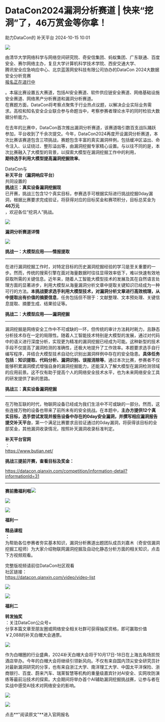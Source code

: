 #  DataCon2024漏洞分析赛道 | 快来“挖洞”了，46万赏金等你拿！   
助力DataCon的  补天平台   2024-10-15 10:01  
  
![](https://mmbiz.qpic.cn/mmbiz_png/RicNZQMn3FU5LwcjvRuZsughcwJEmHOfde0V6yiaibJCGukGPCY3HSjPeBGuV48l4F20tphsWBjglXTkV7gZr2m8w/640?wx_fmt=png&from=appmsg&wxfrom=13&tp=wxpic "")  
  
由清华大学网络科学与网络空间研究院、奇安信集团、蚂蚁集团、广东联通、百度安全、赛尔网络主办，复旦大学计算机科学技术学院、西安交通大学、  
腾讯安全应急响应中心、北京蓝莲网安科技有限公司协办的DataCon 2024大数据安全分析竞赛  
[报名正在进行中](http://mp.weixin.qq.com/s?__biz=MzU5Njg1NzMyNw==&mid=2247488369&idx=1&sn=91750c53d1aaddac32780ead177baa26&chksm=fe5d0bf1c92a82e7491930af0a5980eab707d056a805d5b7f47b03a7ad5a564f0075c282516d&scene=21#wechat_redirect)  
  
。本届比赛设置五大赛道，包括AI安全赛道、软件供应链安全赛道、网络基础设施安全赛道、网络黑产分析赛道和漏洞分析赛道。  
在赛题方面，DataCon将考察点聚焦于行业热点议题，以解决企业实际业务需求。高校和知名安全企业联合参与命题当中，考察参赛者理论水平的同时检验大数据分析能力。  
  
  
  
  
在去年的比赛中，DataCon首次推出漏洞分析赛道，该赛道吸引数百支战队踊跃参加，平台收到了千余次提交。今年，DataCon2024再度开设漏洞分析赛道，本次比赛该赛道包含三项挑战，赛题包含丰富的真实漏洞样例，包括缓冲区溢出、命令注入、认证绕过、整形溢出等，由漏洞挖掘专家精心设置。与以往不同的是，本次比赛融入了大模型的背景，以探索大模型在漏洞挖掘工作中的利用，  
**期待选手利用大模型提高漏洞挖掘效率**。  
  
  
DataCon与  
**补天平台（漏洞响应平台）**  
共同设置的  
**挑战三：真实设备漏洞挖掘现**  
已开赛，挑战三包含12个真实目标，参赛选手可根据实际进行挑战挖掘0day漏洞，根据比赛要求完成验证，将获得对应的目标奖金和赛项积分，目标总奖金为**46万元**  
，欢迎各位“挖洞人”挑战。  
  
  
![](https://mmbiz.qpic.cn/mmbiz_png/RicNZQMn3FU5LwcjvRuZsughcwJEmHOfdZ3vsmJSd37DRUTHMcOCkoSzt9s8ibU5pFWz5u4ESPLrYt7NYDROyDZQ/640?wx_fmt=png&from=appmsg&tp=wxpic&wxfrom=5&wx_lazy=1&wx_co=1 "")  
  
**漏洞分析赛道详情**  
  
![](https://mmbiz.qpic.cn/mmbiz_png/RicNZQMn3FU5LwcjvRuZsughcwJEmHOfdZ3vsmJSd37DRUTHMcOCkoSzt9s8ibU5pFWz5u4ESPLrYt7NYDROyDZQ/640?wx_fmt=png&from=appmsg&tp=wxpic&wxfrom=5&wx_lazy=1&wx_co=1 "")  
  
  
**挑战一：大模型应用——情报提取**  
  
****  
在进行漏洞挖掘工作时，对特定目标的历史漏洞挖掘经验的学习是至关重要的一步。然而，传统的搜索引擎在面对海量数据时往往显得效率低下，难以快速有效地获取所需的关键信息。近年来，随着人工智能大模型技术的发展及其在自然语言处理方面的显著进步，利用大模型从海量漏洞分析文章中提取关键知识已经成为一种可行的方法。**本挑战要求选手利用大模型技术，对漏洞分析文章进行高效梳理，从中提取出有价值的摘要信息**，任务包括但不限于：文献整理、文本预处理、关键信息提取、摘要生成、结果验证等。  
  
  
**挑战二：大模型应用——漏洞挖掘**  
  
****  
漏洞挖掘是网络安全工作中不可或缺的一环，但传统的审计方法耗时耗力，且静态分析技术存在一定的局限性。随着人工智能技术特别是大模型的发展，通过对代码中的语义进行深度分析，实现更为精准的漏洞挖掘已经成为可能。这种新型的技术手段不仅提高了漏洞检测的准确性，还极大地提升了工作效率。本题要求选手自行编写程序，并结合大模型技术自动化识别出漏洞样例中存在的安全隐患。**具体任务包括：知识提取、代码分析、漏洞识别、误报消除等**。通过本次比赛，参赛者不仅能够积累漏洞模式增强自身的漏洞挖掘能力，还能深入了解大模型在漏洞检测领域的应用前景。这不仅有助于提高个人的网络安全技术水平，也为未来网络安全工具的研发提供了新的思路。  
  
  
**挑战三：真实设备漏洞挖掘**  
  
****  
在万物互联的时代，物联网设备已经成为我们生活中不可或缺的一部分。然而，这些连接万物的设备也带来了前所未有的安全挑战。在本题中，**主办方提供12个真实目标，选手尝试发现并报告设备中存在的0day安全漏洞，并撰写相应漏洞报告提交补天平台**，第一个满足比赛要求且验证通过的0day漏洞，将获得该目标的全部奖金，其他漏洞收录情况，按照补天漏洞收录标准判定。   
  
  
**补天平台官网**  
：  
https://www.butian.net/  
  
  
**挑战三提前开赛，查看目标及奖金：**  
  
https://datacon.qianxin.com/competition/information-detail?informationId=31  
  
  
****  
**赛前撒福利啦**![](https://res.wx.qq.com/t/wx_fed/we-emoji/res/v1.3.10/assets/Expression/Expression_78@2x.png "")  
  
  
![](https://mmbiz.qpic.cn/mmbiz_png/RicNZQMn3FU5LwcjvRuZsughcwJEmHOfdXR5nY02n9wcstiaVShKibw3DlelvIQLmgKrEuleQPC8P7R7mt3ZwFHgA/640?wx_fmt=png&from=appmsg&tp=wxpic&wxfrom=5&wx_lazy=1&wx_co=1 "")  
  
  
  
  
  
  
![](https://mmbiz.qpic.cn/mmbiz_png/RicNZQMn3FU5LwcjvRuZsughcwJEmHOfdyB6iaibz2ZYUptSYIKQcL2rBhuNCQjGdRuAkfgYred2vTzUbTwaiadk8A/640?wx_fmt=png&from=appmsg&tp=wxpic&wxfrom=5&wx_lazy=1&wx_co=1 "")  
  
**福利一**  
  
**精品课程**  
**：**  
为帮助各位参赛者夯实基本知识，漏洞分析赛道出题团队成员刘嘉木（奇安信漏洞挖掘工程师）为大家介绍物联网漏洞挖掘及自动化静态分析方面的相关知识，点击下方视频观看。  
  
  
完整版视频请前往DataCon社区观看  
社区链接：  
https://datacon.qianxin.com/video/video-list  
  
![](https://mmbiz.qpic.cn/mmbiz_png/RicNZQMn3FU5LwcjvRuZsughcwJEmHOfdXR5nY02n9wcstiaVShKibw3DlelvIQLmgKrEuleQPC8P7R7mt3ZwFHgA/640?wx_fmt=png&from=appmsg&tp=wxpic&wxfrom=5&wx_lazy=1&wx_co=1 "")  
  
  
  
  
  
  
![](https://mmbiz.qpic.cn/mmbiz_png/RicNZQMn3FU5LwcjvRuZsughcwJEmHOfdyB6iaibz2ZYUptSYIKQcL2rBhuNCQjGdRuAkfgYred2vTzUbTwaiadk8A/640?wx_fmt=png&from=appmsg&tp=wxpic&wxfrom=5&wx_lazy=1&wx_co=1 "")  
  
**福利二**  
  
**转发抽奖**  
：关注DataCon公众号+  
分享本篇文章至朋友圈或网络安全相关社群可获得抽奖资格，即可赢取价值￥2,088的补天白帽大会通票。  
  
![](https://mmbiz.qpic.cn/mmbiz_jpg/RicNZQMn3FU5LwcjvRuZsughcwJEmHOfdsgyQUjR5VG6x7HyiaEfQonorjG2fWc4hqWibGwkD9VwHWMxaGwrRXFtw/640?wx_fmt=jpeg&from=appmsg&tp=wxpic&wxfrom=5&wx_lazy=1&wx_co=1 "")  
  
  
作为白帽圈的行业盛典，2024补天白帽大会将于10月17日-18日在上海五角场凯悦酒店举办。今年的白帽大会将继续引领新风向。不仅有来自国内顶尖安全研究员针对最新漏洞研究的分享，也有来自浙江大学、南洋理工大学、中国太平洋保险、浙商银行、百度、蔚来汽车、瑞莱智慧等机构的重量级嘉宾针对AI安全、实网攻防演练等最前沿技术的探索。大会期间将举办首个AI辅助漏洞挖掘挑战赛，让参与者在实战中感受AI技术对网络安全的影响。  
  
  
![](https://mmbiz.qpic.cn/mmbiz_png/RicNZQMn3FU5LwcjvRuZsughcwJEmHOfdR3Ry8s4jBPAnNbsoA1gMpSvpYWpjEb1tibnXFIuIVjmkqWu79xAb09Q/640?wx_fmt=png&from=appmsg&tp=wxpic&wxfrom=5&wx_lazy=1&wx_co=1 "")  
  
  
![](https://mmbiz.qpic.cn/mmbiz_gif/RicNZQMn3FU60xUTPeBAsbg50dTbbXniaJYEhUxTN3l3ibCibboicDjVXR3khicEow9WfLWlMFz8aHLz2CgVib3XibQd2w/640?wx_fmt=gif&wxfrom=5&wx_lazy=1&tp=wxpic "")  
  
点击**"阅读原文"**进入官网报名  
  
